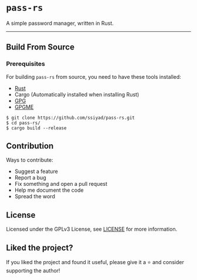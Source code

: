 # `pass-rs`
A simple password manager, written in Rust.

--- 
## Build From Source
### Prerequisites
For building `pass-rs` from source, you need to have these tools installed:

* [Rust](https://rust-lang.org/tools/install) 
* Cargo (Automatically installed when installing Rust)
* [GPG](https://gnupg.org/download/index.html)
* [GPGME](https://gnupg.org/software/gpgme/index.html)

``` 
$ git clone https://github.com/ssiyad/pass-rs.git
$ cd pass-rs/
$ cargo build --release
```

## Contribution
Ways to contribute:

- Suggest a feature
- Report a bug  
- Fix something and open a pull request
- Help me document the code
- Spread the word

## License
Licensed under the GPLv3 License, see [LICENSE](/LICENSE) for more information.

## Liked the project?
If you liked the project and found it useful, please give it a :star: and
consider supporting the author!
